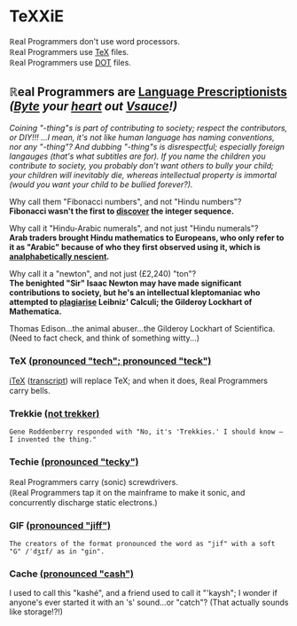 # TeXXiE

ℝeal Programmers don't use word processors.
<br>ℝeal Programmers use [TeX](https://tex.stackexchange.com/questions/7278/reasons-to-use-plain-tex) files.
<br>ℝeal Programmers use [DOT](https://en.wikipedia.org/wiki/DOT_(graph_description_language)) files.

## ℝeal Programmers are [Language Prescriptionists](https://en.wikipedia.org/wiki/Linguistic_prescription) *([Byte](https://en.wikipedia.org/wiki/Hard_and_soft_G) your [heart](https://en.wikipedia.org/wiki/Homonym) out [Vsauce](https://youtu.be/mjy5eokIm3U?t=27m36s)!)*

*Coining "-thing"s is part of contributing to society; respect the contributors, or DIY!!! ...I mean, it's not like human language has naming conventions, nor any "-thing"? And dubbing "-thing"s is disrespectful; especially foreign langauges (that's what subtitles are for). If you name the children you contribute to society, you probably don't want others to bully your child; your children will inevitably die, whereas intellectual property is immortal (would you want your child to be bullied forever?).*

Why call them "Fibonacci numbers", and not "Hindu numbers"?
<br>**Fibonacci wasn't the first to [discover](https://en.wikipedia.org/wiki/Fibonacci_number#Origins) the integer sequence.**

Why call it "Hindu-Arabic numerals", and not just "Hindu numerals"?
<br>**Arab traders brought Hindu mathematics to Europeans, who only refer to it as "Arabic" because of who they first observed using it, which is [analphabetically nescient](https://en.wikipedia.org/wiki/Hindu%E2%80%93Arabic_numeral_system#Etymology).**

Why call it a "newton", and not just (£2,240) "ton"?
<br>**The benighted "Sir" Isaac Newton may have made significant contributions to society, but he's an intellectual kleptomaniac who attempted to [plagiarise](https://en.wikipedia.org/wiki/Leibniz%E2%80%93Newton_calculus_controversy) Leibniz' Calculi; the Gilderoy Lockhart of Mathematica.**

Thomas Edison...the animal abuser...the Gilderoy Lockhart of Scientifica. (Need to fact check, and think of something witty...)

### TeX [(pronounced "tech"; pronounced "teck")](https://en.wikipedia.org/wiki/TeX#Pronunciation_and_spelling)
[iTeX](https://youtu.be/eKaI78K_rgA?t=13m29s) ([transcript](http://tug.org/TUGboat/tb31-2/tb98knut.pdf#page=2)) will replace TeX; and when it does, ℝeal Programmers carry bells.

### Trekkie [(not trekker)](https://en.wikipedia.org/wiki/Trekkie#Trekkie_vs._Trekker)
	Gene Roddenberry responded with "No, it's 'Trekkies.' I should know — I invented the thing."

### Techie [(pronounced "tecky")](https://en.wikipedia.org/wiki/Computer_repair_technician)
ℝeal Programmers carry (sonic) screwdrivers.
<br>(ℝeal Programmers tap it on the mainframe to make it sonic, and concurrently discharge static electrons.)

### GIF [(pronounced "jiff")](https://en.wikipedia.org/wiki/GIF#Pronunciation_of_GIF)
	The creators of the format pronounced the word as "jif" with a soft "G" /ˈdʒɪf/ as in "gin".

### Cache [(pronounced "cash")](https://en.wikipedia.org/wiki/Cache_(computing))
I used to call this "kashé", and a friend used to call it "'kaysh"; I wonder if anyone's ever started it with an 's' sound...or "catch"? (That actually sounds like storage!?!)
